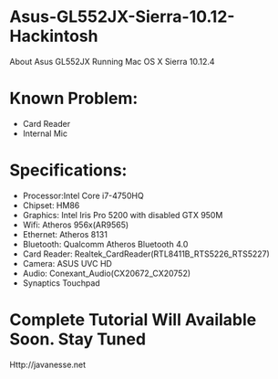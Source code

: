 # Asus-GL552JX-Sierra-10.12-Hackintosh
About Asus GL552JX Running Mac OS X Sierra 10.12.4

# Known Problem:
- Card Reader
- Internal Mic

# Specifications:
- Processor:Intel Core i7-4750HQ
- Chipset: HM86
- Graphics: Intel Iris Pro 5200 with disabled GTX 950M
- Wifi: Atheros 956x(AR9565)
- Ethernet: Atheros 8131
- Bluetooth: Qualcomm Atheros Bluetooth 4.0
- Card Reader: Realtek_CardReader(RTL8411B_RTS5226_RTS5227)
- Camera: ASUS UVC HD
- Audio: Conexant_Audio(CX20672_CX20752)
- Synaptics Touchpad


# Complete Tutorial Will Available Soon. Stay Tuned
Http://javanesse.net
